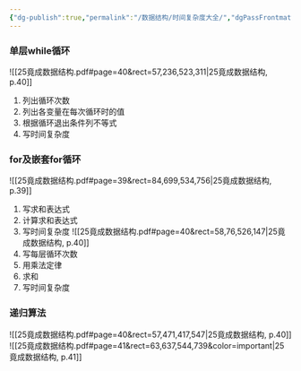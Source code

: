 ```yaml
---
{"dg-publish":true,"permalink":"/数据结构/时间复杂度大全/","dgPassFrontmatter":true,"noteIcon":"","created":"2024-07-03T17:32:52.014+08:00","updated":"2024-07-04T20:13:51.735+08:00"}
---
```


### 单层while循环
![[25竟成数据结构.pdf#page=40&rect=57,236,523,311|25竟成数据结构, p.40]]
1. 列出循环次数
2. 列出各变量在每次循环时的值
3. 根据循环退出条件列不等式
4. 写时间复杂度
### for及嵌套for循环
![[25竟成数据结构.pdf#page=39&rect=84,699,534,756|25竟成数据结构, p.39]]
1. 写求和表达式
2. 计算求和表达式
3. 写时间复杂度
![[25竟成数据结构.pdf#page=40&rect=58,76,526,147|25竟成数据结构, p.40]]
1. 写每层循环次数
2. 用乘法定律
3. 求和
4. 写时间复杂度
### 递归算法
![[25竟成数据结构.pdf#page=40&rect=57,471,417,547|25竟成数据结构, p.40]]
![[25竟成数据结构.pdf#page=41&rect=63,637,544,739&color=important|25竟成数据结构, p.41]]

